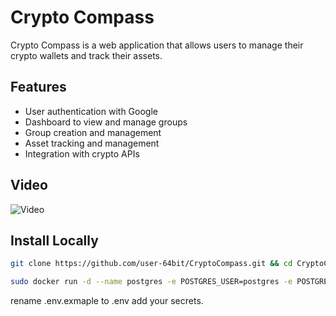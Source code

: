 # Crypto Compass

Crypto Compass is a web application that allows users to manage their crypto wallets and track their assets.

## Features

- User authentication with Google
- Dashboard to view and manage groups
- Group creation and management
- Asset tracking and management
- Integration with crypto APIs

## Video

![Video](crypto-compass.gif)

## Install Locally

```bash
git clone https://github.com/user-64bit/CryptoCompass.git && cd CryptoCompass && bun install && bun run dev
```

```bash
sudo docker run -d --name postgres -e POSTGRES_USER=postgres -e POSTGRES_PASSWORD=postgres -e POSTGRES_DB=postgres -p 5432:5432 postgres
```

rename .env.exmaple to .env add your secrets.
